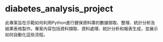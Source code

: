 # diabetes_analysis_project
此專案旨在示範如何利用Python進行健保資料庫的數據撈取、整理、統計分析及結果表格製作。專案內容包括資料擷取、資料處理、統計分析和報表生成，並展示如何自動化這些流程。
